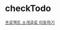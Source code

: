 # checkTodo
[프로젝트 소개글로 이동하기](https://sementic.notion.site/check-todo-2dfb5a5b77194f8c920c0bebae7e7cbd)
